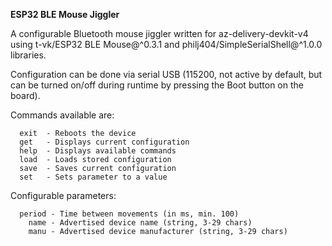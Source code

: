 **ESP32 BLE Mouse Jiggler**

A configurable Bluetooth mouse jiggler written for az-delivery-devkit-v4 using t-vk/ESP32 BLE Mouse@^0.3.1 and philj404/SimpleSerialShell@^1.0.0 libraries.

Configuration can be done via serial USB (115200, not active by default, but can be turned on/off during runtime by pressing the Boot button on the board).

Commands available are:
```
  exit  - Reboots the device
  get   - Displays current configuration
  help  - Displays available commands
  load  - Loads stored configuration
  save  - Saves current configuration
  set   - Sets parameter to a value
```

Configurable parameters:
```
  period - Time between movements (in ms, min. 100)
    name - Advertised device name (string, 3-29 chars)
    manu - Advertised device manufacturer (string, 3-29 chars)
```
